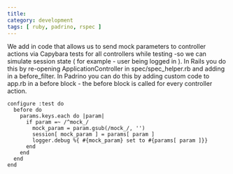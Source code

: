 ```yaml
---
title: 
category: development
tags: [ ruby, padrino, rspec ]
---
```

We add in code that allows us to send mock parameters to controller actions via Capybara tests for all controllers while testing -so we can simulate session state ( for example - user being logged in ). In Rails you do this by re-opening ApplicationController in spec/spec_helper.rb and adding in a before_filter. In Padrino you can do this by adding custom code to app.rb in a before block - the before block is called for every controller action.

```
configure :test do
  before do
    params.keys.each do |param|
      if param =~ /^mock_/
        mock_param = param.gsub(/mock_/, '') 
        session[ mock_param ] = params[ param ]
        logger.debug %{ #{mock_param} set to #{params[ param ]}} 
      end 
    end 
  end 
end
```
